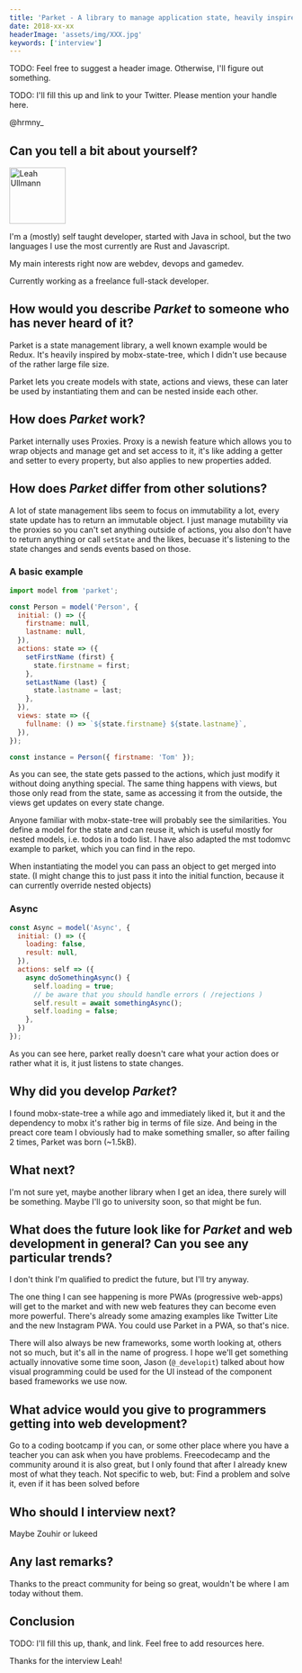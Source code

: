 ```yaml
---
title: 'Parket - A library to manage application state, heavily inspired by mobx-state-tree - Interview with Leah Ullmann'
date: 2018-xx-xx
headerImage: 'assets/img/XXX.jpg'
keywords: ['interview']
---
```


TODO: Feel free to suggest a header image. Otherwise, I'll figure out something.

TODO: I'll fill this up and link to your Twitter. Please mention your handle here.

@hrmny_

## Can you tell a bit about yourself?

<p>
<span class="author">
  <img src="https://www.gravatar.com/avatar/52401c37bc5c4d54a051c619767fdbf8?s=200" alt="Leah Ullmann" class="author" width="100" height="100" />
</span>
</p>

I'm a (mostly) self taught developer, started with Java in school, but the two languages I use the most currently are Rust and Javascript.

My main interests right now are webdev, devops and gamedev.

Currently working as a freelance full-stack developer.

## How would you describe *Parket* to someone who has never heard of it?

Parket is a state management library, a well known example would be Redux. It's heavily inspired by mobx-state-tree, which I didn't use because of the rather large file size.

Parket lets you create models with state, actions and views, these can later be used by instantiating them and can be nested inside each other.

## How does *Parket* work?

Parket internally uses Proxies. Proxy is a newish feature which allows you to wrap objects and manage get and set access to it, it's like adding a getter and setter to every property, but also applies to new properties added.

## How does *Parket* differ from other solutions?

A lot of state management libs seem to focus on immutability a lot, every state update has to return an immutable object. I just manage mutability via the proxies so you can't set anything outside of actions, you also don't have to return anything or call `setState` and the likes, becuase it's listening to the state changes and sends events based on those.

### A basic example

```js
import model from 'parket';

const Person = model('Person', {
  initial: () => ({
    firstname: null,
    lastname: null,
  }),
  actions: state => ({
    setFirstName (first) {
      state.firstname = first;
    },
    setLastName (last) {
      state.lastname = last;
    },
  }),
  views: state => ({
    fullname: () => `${state.firstname} ${state.lastname}`,
  }),
});

const instance = Person({ firstname: 'Tom' });
```

As you can see, the state gets passed to the actions, which just modify it without doing anything special.
The same thing happens with views, but those only read from the state, same as accessing it from the outside, the views get updates on every state change.

Anyone familiar with mobx-state-tree will probably see the similarities.
You define a model for the state and can reuse it, which is useful mostly for nested models, i.e. todos in a todo list.
I have also adapted the mst todomvc example to parket, which you can find in the repo.

When instantiating the model you can pass an object to get merged into state.
(I might change this to just pass it into the initial function, because it can currently override nested objects)

### Async

```js
const Async = model('Async', {
  initial: () => ({
    loading: false,
    result: null,
  }),
  actions: self => ({
    async doSomethingAsync() {
      self.loading = true;
      // be aware that you should handle errors ( /rejections )
      self.result = await somethingAsync();
      self.loading = false;
    },
  })
});
```

As you can see here, parket really doesn't care what your action does or rather what it is, it just listens to state changes.

## Why did you develop *Parket*?

I found mobx-state-tree a while ago and immediately liked it, but it and the dependency to mobx it's rather big in terms of file size. And being in the preact core team I obviously had to make something smaller, so after failing 2 times, Parket was born (~1.5kB).

## What next?

I'm not sure yet, maybe another library when I get an idea, there surely will be something.
Maybe I'll go to university soon, so that might be fun.

## What does the future look like for *Parket* and web development in general? Can you see any particular trends?

I don't think I'm qualified to predict the future, but I'll try anyway.

The one thing I can see happening is more PWAs (progressive web-apps) will get to the market and with new web features they can become even more powerful. There's already some amazing examples like Twitter Lite and the new Instagram PWA. You could use Parket in a PWA, so that's nice.

There will also always be new frameworks, some worth looking at, others not so much, but it's all in the name of progress.
I hope we'll get something actually innovative some time soon, Jason (`@_developit`) talked about how visual programming could be used for the UI instead of the component based frameworks we use now.

## What advice would you give to programmers getting into web development?

Go to a coding bootcamp if you can, or some other place where you have a teacher you can ask when you have problems. Freecodecamp and the community around it is also great, but I only found that after I already knew most of what they teach.
Not specific to web, but: Find a problem and solve it, even if it has been solved before

## Who should I interview next?

Maybe Zouhir or lukeed

## Any last remarks?

Thanks to the preact community for being so great, wouldn't be where I am today without them.

## Conclusion

TODO: I'll fill this up, thank, and link. Feel free to add resources here.

Thanks for the interview Leah!
